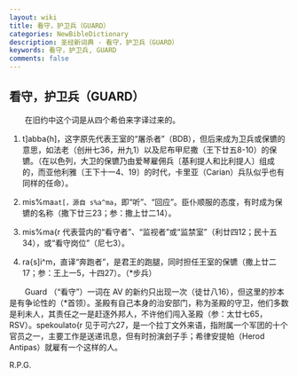 ```yaml
---
layout: wiki
title: 看守，护卫兵（GUARD）
categories: NewBibleDictionary
description: 圣经新词典 - 看守，护卫兵（GUARD）
keywords: 看守，护卫兵, GUARD
comments: false
---
```


## 看守，护卫兵（GUARD）

　　在旧约中这个词是从四个希伯来字译过来的。

1. t]abba{h]，这字原先代表王室的“屠杀者”（BDB），但后来成为卫兵或保镳的意思，如法老（创卅七36，卅九1）以及尼布甲尼撒（王下廿五8-10）的保镳。（在以色列，大卫的保镳乃由爱琴雇佣兵〔基利提人和比利提人〕组成的，而亚他利雅〔王下十一4、19〕的时代，卡里亚（Carian）兵队似乎也有同样的任命）。

2. mis%ma`at[，源自 s%a^ma`，即“听”、“回应”。臣仆顺服的态度，有时成为保镳的名称（撒下廿三23；参：撒上廿二14）。

3. mis%ma{r 代表营内的“看守者”、“监视者”或“监禁室”（利廿四12；民十五34），或“看守岗位”（尼七3）。

4. ra{s]i^m，直译“奔跑者”，是君王的跑腿，同时担任王室的保镳（撒上廿二17；参：王上一5，十四27）。（*步兵）

　　Guard （“看守”）一词在 AV 的新约只出现一次（徒廿八16），但这里的抄本是有争论性的（*首领）。圣殿有自己本身的治安部门，称为圣殿的守卫，他们多数是利未人，其责任之一是赶逐外邦人，不许他们闯入圣殿（参：太廿七65，RSV）。spekoulato{r 见于可六27，是一个拉丁文外来语，指附属一个军团的十个官员之一，主要工作是送递讯息，但有时扮演刽子手；希律安提帕（Herod Antipas）就雇有一个这样的人。

R.P.G.








